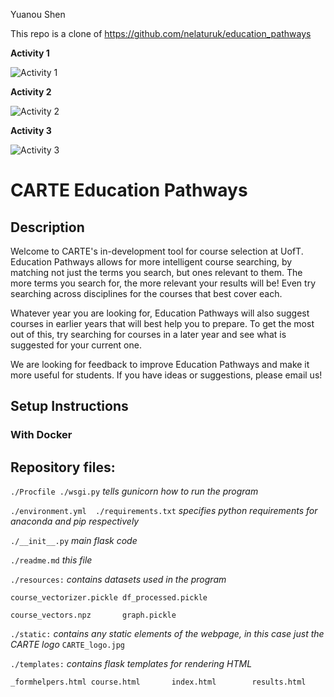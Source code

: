 Yuanou Shen

This repo is a clone of https://github.com/nelaturuk/education_pathways

**Activity 1**

![Activity 1](https://user-images.githubusercontent.com/90863981/135778903-93611b1b-e43d-4c40-b4c2-2a598b355aa2.PNG)

**Activity 2**

![Activity 2](https://user-images.githubusercontent.com/90863981/135779130-5ad7aa7c-b8c1-4a09-bf63-4178ef183bcf.PNG)

**Activity 3**

![Activity 3](https://user-images.githubusercontent.com/90863981/135779711-253cf237-4575-4bde-ad10-7e2ebe7cae0e.png)



# CARTE Education Pathways

## Description
Welcome to CARTE's in-development tool for course selection at UofT. Education Pathways allows for more intelligent course searching, by matching not just the terms you search, but ones relevant to them. The more terms you search for, the more relevant your results will be! Even try searching across disciplines for the courses that best cover each.

Whatever year you are looking for, Education Pathways will also suggest courses in earlier years that will best help you to prepare. To get the most out of this, try searching for courses in a later year and see what is suggested for your current one.

We are looking for feedback to improve Education Pathways and make it more useful for students. If you have ideas or suggestions, please email us!

## Setup Instructions

### With Docker



## Repository files:

`./Procfile ./wsgi.py` *tells gunicorn how to run the program*

`./environment.yml  ./requirements.txt` *specifies python requirements for anaconda and pip respectively*

`./__init__.py` *main flask code*

`./readme.md` *this file*

`./resources:` *contains datasets used in the program*

`course_vectorizer.pickle df_processed.pickle`

`course_vectors.npz       graph.pickle`

`./static:` *contains any static elements of the webpage, in this case just the CARTE logo*
`CARTE_logo.jpg`

`./templates:` *contains flask templates for rendering HTML*

`_formhelpers.html course.html       index.html        results.html`
